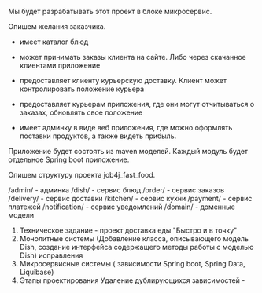 Мы будет разрабатывать этот проект в блоке микросервис.

Опишем желания заказчика.

- имеет каталог блюд

- может принимать заказы клиента на сайте. Либо через скачанное клиентами приложение

- предоставляет клиенту курьерскую доставку. Клиент может контролировать положение курьера

- предоставляет курьерам приложения, где они могут отчитываться о заказах, обновлять свое положение

- имеет админку в виде веб приложения, где можно оформлять поставки продуктов, а также видеть прибыль.

Приложение будет состоять из maven моделей. Каждый модуль будет отдельное Spring boot приложение.

Опишем структуру проекта job4j_fast_food.

/admin/ - админка
/dish/ - сервис блюд
/order/ - сервис заказов
/delivery/ - сервис доставки
/kitchen/ - сервис кухни
/payment/ - сервис платежей
/notification/ - сервис уведомлений
/domain/ - доменные модели

1. Техническое задание - проект доставка еды "Быстро и в точку" 
2. Монолитные системы (Добавление класса, описывающего модель Dish, создание интерфейса содержащего методы работы с моделью Dish)
исправления
3. Микросервисные системы ( зависимости Spring boot, Spring Data, Liquibase)
4. Этапы проектирования
Удаление дублирующихся зависимостей -
